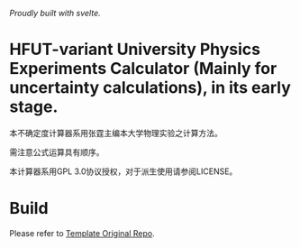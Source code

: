 *Proudly built with svelte.*

# HFUT-variant University Physics Experiments Calculator (Mainly for uncertainty calculations), in its early stage.

本不确定度计算器系用张霆主编本大学物理实验之计算方法。

需注意公式运算具有顺序。

本计算器系用GPL 3.0协议授权，对于派生使用请参阅LICENSE。

# Build

Please refer to [Template Original Repo](https://github.com/sveltejs/template).